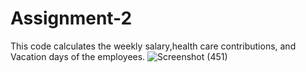 # Assignment-2
This code calculates the weekly salary,health care contributions, and Vacation days of the employees.
![Screenshot (451)](https://user-images.githubusercontent.com/114272219/196592603-3ac3f646-fc7d-48f8-9b44-d1b147591900.png)
